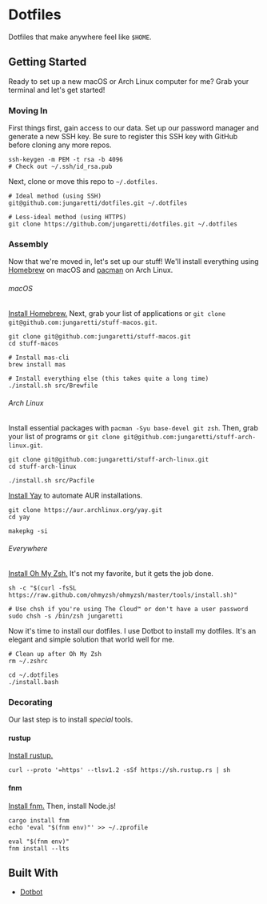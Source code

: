 # Dotfiles

Dotfiles that make anywhere feel like `$HOME`.

## Getting Started

Ready to set up a new macOS or Arch Linux computer for me? Grab your terminal and let's get started!

### Moving In

First things first, gain access to our data. Set up our password manager and generate a new SSH key. Be sure to register this SSH key with GitHub before cloning any more repos.

```shell
ssh-keygen -m PEM -t rsa -b 4096
# Check out ~/.ssh/id_rsa.pub
```

Next, clone or move this repo to `~/.dotfiles`.

```shell
# Ideal method (using SSH)
git@github.com:jungaretti/dotfiles.git ~/.dotfiles

# Less-ideal method (using HTTPS)
git clone https://github.com/jungaretti/dotfiles.git ~/.dotfiles
```

### Assembly

Now that we're moved in, let's set up our stuff! We'll install everything using [Homebrew](https://github.com/Homebrew/brew) on macOS and [pacman](https://wiki.archlinux.org/index.php/Pacman) on Arch Linux.

###### macOS

[Install Homebrew.](https://brew.sh/) Next, grab your list of applications or `git clone git@github.com:jungaretti/stuff-macos.git`.

```shell
git clone git@github.com:jungaretti/stuff-macos.git
cd stuff-macos

# Install mas-cli
brew install mas

# Install everything else (this takes quite a long time)
./install.sh src/Brewfile
```

###### Arch Linux

Install essential packages with `pacman -Syu base-devel git zsh`. Then, grab your list of programs or `git clone git@github.com:jungaretti/stuff-arch-linux.git`.

```shell
git clone git@github.com:jungaretti/stuff-arch-linux.git
cd stuff-arch-linux

./install.sh src/Pacfile
```

[Install Yay](https://github.com/Jguer/yay) to automate AUR installations.

```shell
git clone https://aur.archlinux.org/yay.git
cd yay

makepkg -si
```

###### Everywhere

[Install Oh My Zsh.](https://ohmyz.sh/) It's not my favorite, but it gets the job done.

```shell
sh -c "$(curl -fsSL https://raw.github.com/ohmyzsh/ohmyzsh/master/tools/install.sh)"

# Use chsh if you're using The Cloud™ or don't have a user password
sudo chsh -s /bin/zsh jungaretti
```

Now it's time to install our dotfiles. I use Dotbot to install my dotfiles. It's an elegant and simple solution that world well for me.

```shell
# Clean up after Oh My Zsh
rm ~/.zshrc

cd ~/.dotfiles
./install.bash
```

### Decorating

Our last step is to install _special_ tools.

#### rustup

[Install rustup.](https://rustup.rs/)

```shell
curl --proto '=https' --tlsv1.2 -sSf https://sh.rustup.rs | sh
```

#### fnm

[Install fnm.](https://github.com/Schniz/fnm) Then, install Node.js!

```shell
cargo install fnm
echo 'eval "$(fnm env)"' >> ~/.zprofile

eval "$(fnm env)"
fnm install --lts
```

## Built With

- [Dotbot](https://github.com/anishathalye/dotbot)
